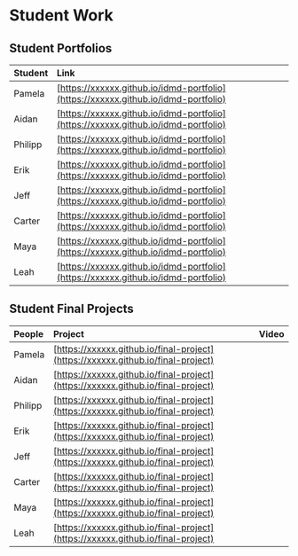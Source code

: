 # Student Work

## Student Portfolios

| Student | Link |
| :--- | :--- |
| Pamela | [https://xxxxxx.github.io/idmd-portfolio](https://xxxxxx.github.io/idmd-portfolio) |
| Aidan | [https://xxxxxx.github.io/idmd-portfolio](https://xxxxxx.github.io/idmd-portfolio) |
| Philipp | [https://xxxxxx.github.io/idmd-portfolio](https://xxxxxx.github.io/idmd-portfolio) |
| Erik | [https://xxxxxx.github.io/idmd-portfolio](https://xxxxxx.github.io/idmd-portfolio) |
| Jeff | [https://xxxxxx.github.io/idmd-portfolio](https://xxxxxx.github.io/idmd-portfolio) |
| Carter | [https://xxxxxx.github.io/idmd-portfolio](https://xxxxxx.github.io/idmd-portfolio) |
| Maya | [https://xxxxxx.github.io/idmd-portfolio](https://xxxxxx.github.io/idmd-portfolio) |
| Leah | [https://xxxxxx.github.io/idmd-portfolio](https://xxxxxx.github.io/idmd-portfolio) |

## Student Final Projects

| People | Project | Video |
| :--- | :--- | :--- |
| Pamela | [https://xxxxxx.github.io/final-project](https://xxxxxx.github.io/final-project) |
| Aidan | [https://xxxxxx.github.io/final-project](https://xxxxxx.github.io/final-project) |
| Philipp | [https://xxxxxx.github.io/final-project](https://xxxxxx.github.io/final-project) |
| Erik | [https://xxxxxx.github.io/final-project](https://xxxxxx.github.io/final-project) |
| Jeff | [https://xxxxxx.github.io/final-project](https://xxxxxx.github.io/final-project) |
| Carter | [https://xxxxxx.github.io/final-project](https://xxxxxx.github.io/final-project) |
| Maya | [https://xxxxxx.github.io/final-project](https://xxxxxx.github.io/final-project) |
| Leah | [https://xxxxxx.github.io/final-project](https://xxxxxx.github.io/final-project) |
